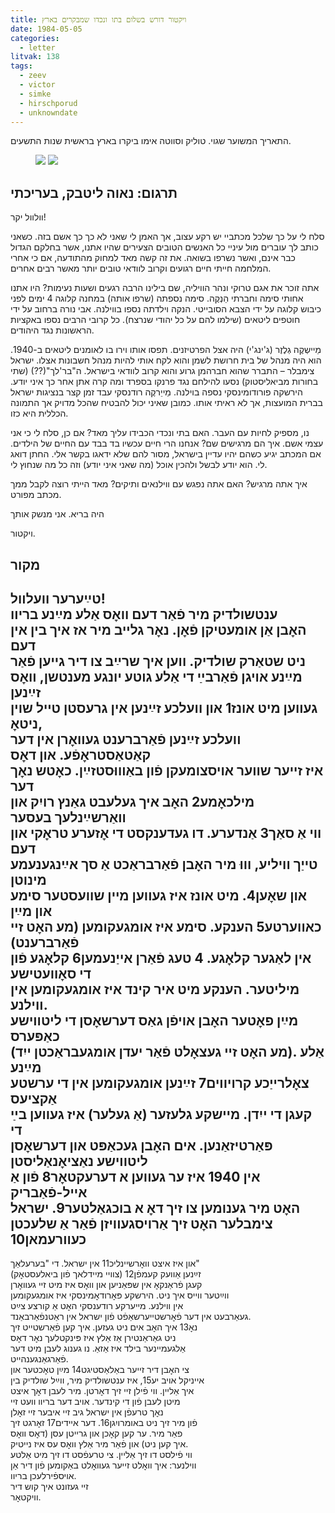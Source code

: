 ```yaml
---
title: ויקטור דורש בשלום בתו ונכדו שמבקרים בארץ
date: 1984-05-05
categories:
  - letter
litvak: 138
tags:
  - zeev
  - victor
  - simke
  - hirschporud
  - unknowndate
---
```


התאריך המשוער שגוי.
טוליק וסווטה אימו ביקרו בארץ בראשית שנות התשעים.

<figure class="half">
    <a  href="/pupko-papers/assets/images/1984-05-05-victor-1.jpg">
    <img src="/pupko-papers/assets/images/1984-05-05-victor-1.jpg"></a>
    <a  href="/pupko-papers/assets/images/1984-05-05-victor-2.jpg">
    <img src="/pupko-papers/assets/images/1984-05-05-victor-2.jpg"></a>
</figure>

## תרגום: נאוה ליטבק, בעריכתי
וולוול יקר!

סלח לי על כך שלכל מכתביי יש רקע עצוב, אך האמן לי שאני לא כך כך אשם בזה. כשאני כותב לך
עוברים מול עיניי כל האנשים הטובים הצעירים שהיו אתנו, אשר בחלקם הגדול כבר אינם, ואשר
נשרפו בשואה. את זה קשה מאד למחוק מהתודעה, אם כי אחרי המלחמה חייתי חיים רגועים וקרוב
לוודאי טובים יותר מאשר רבים אחרים.

אתה זוכר את אגם טרוקי ונהר הוויליה, שם בילינו הרבה רגעים ושעות נעימות? היו אתנו אחותי
סימה וחברתי הֵנְקֶה. סימה נספתה (שרפו אותה) במחנה קלוגה 4 ימים לפני כיבוש קלוגה על ידי
הצבא הסובייטי. הנקה וילדתה נספו בווילנה. אבי נורה ברחוב על ידי חוטפים ליטאים (שילמו
להם על כל יהודי שנרצח). כל קרובי הרבים נספו באקציות הראשונות נגד היהודים.

מֵיישְקֶה גְלֶזֶר (ג'ינג'י) היה אצל הפרטיזנים. תפסו אותו וירו בו לאומנים ליטאים ב-1940. הוא היה
מנהל של בית חרושת לשמן והוא לקח אותי להיות מנהל חשבונות אצלו. ישראל צימבלר – התברר
שהוא חברהמן גרוע והוא קרוב לוודאי בישראל. ה"בר'לך"(??) (שתי בחורות מביאליסטוק) נסעו
להילחם נגד פרנקו בספרד ומה קרה אתן אחר כך איני יודע. הירשקה פורודומינסקי נספה בוילנה.
מֵייֵרקֶה רודנסקי עבד זמן קצר בנציגות ישראל בברית המועצות, אך לא ראיתי אותו. כמובן שאיני
יכול להבטיח שהכל מדויק אך התמונה הכללית היא כזו.

נו, מספיק לחיות עם העבר. האם בתי ונכדי הכבידו עליך מאד? אם כן, סלח לי כי אני עצמי
אשם. איך הם מרגישים שם? אנחנו הרי חיים עכשיו בד בבד עם החיים של הילדים.
אם המכתב יגיע כשהם יהיו עדיין בישראל, מסור להם שלא ידאגו בקשר אלי. החתן דואג לי. הוא
יודע לבשל ולהכין אוכל (מה שאני איני יודע) וזה כל מה שנחוץ לי.

איך אתה מרגיש? האם אתה נפגש עם ווילנאים ותיקים? מאד הייתי רוצה לקבל ממך מכתב מפורט.

היה בריא. אני מנשק אותך

ויקטור.

## מקור
טײַערער וועלוול!  
ענטשולדיק מיר פֿאַר דעם וואׇס אַלע מײַנע בריוו  
האׇבן אַן אומעטיקן פֿאׇן. נאׇר גלייב מיר אז איך בין אין דעם  
ניט שטאַרק שולדיק. ווען איך שרײַב צו דיר גייען פֿאַר  
מײַנע אויגן פֿאַרבײַ  די אַלע גוטע יונגע מענטשן, וואׇס זײַנען  
געווען מיט אונז1 און וועלכע זײַנען אין גרעסטן טייל שוין ניטאׇ,  
וועלכע זײַנען פֿאַרברענט געוואׇרן אין דער קאַטאַסטראׇפֿע. און דאׇס  
איז זייער שווער אויסצומעקן פֿון באַוווּסטזײַן. כאׇטש נאׇך דער  
מילכאׇמע2 האׇב איך געלעבט גאַנץ רויִק און וואַרשײַנלעך בעסער  
ווי אַ סאַך3 אַנדערע. דו געדענקסט די אׇזערע טראׇקי און דעם  
טייַך וויליע, וווּ מיר האׇבן פֿאַרבראַכט אַ סך אײַנגענעמע מינוטן  
און שאׇען4. מיט אונז איז געווען מײן שוועסטער סימע און מײַן  
כאווערטע5 הענקע. סימע איז אומגעקומען (מע האׇט זיי פֿאַרברענט)  
אין לאַגער קלאׇגע. 4 טעג פֿאַרן אייַנעמען6 קלאׇגע פֿון די סאׇוועטישע  
מיליטער. הענקע מיט איר קינד איז אומגעקומען אין ווילנע.  
מײַן פאׇטער האׇבן אויפֿן גאַס דערשאׇסן די ליטווישע כאַפּערס  
(מע האׇט זיי געצאׇלט פֿאַר יעדן אומגעבראַכטן ייִד). אַלע מײַנע  
צאׇלרייַכע קרויווים7 זײַנען אומגעקומען אין די ערשטע אַקציעס  
קעגן די ייִדן. מײשקע גלעזער (אַ געלער) איז געווען בײַ די  
פּאַרטיזאַנען. אים האׇבן געכאַפּט און דערשאׇסן ליטווישע נאַציאׇנאַליסטן  
אין 1940 איז ער געווען א דערעקטאׇר8 פֿון אַ אייל-פֿאַבריק  
האׇט מיר גענומען צו זיך דאׇ א בוכגאַלטער9. ישראל  
צימבלער האׇט זיך אַרויסגעוויזן פֿאַר אַ שלעכטן כעוורעמאן10  
---  
און איז איצט וואׇרשיינליכ11 אין ישראל. די "בערעלאַך"  
(צוויי מיידלאך פֿון ביאלעסטאׇק) זײַנען אַוועק קעמפֿן12  
קעגן פֿראַנקאׇ אין שפּאַניען און וואׇס איז מיט זיי געוואׇרן  
ווײַטער ווייס איך ניט. הירשקע פּאׇרודאׇמינסקי איז אומגעקומען  
אין ווילנע. מײערקע רודענסקי האׇט אַ קורצע צײַט  
געאַרבעט אין דער פֿאׇרשטײערשאַפֿט פֿון ישראל אין ראַטנפֿאַרבאַנד.  
נאׇ13 איך האׇב אים ניט געזען. איך קען פֿאַרשטייט זיך  
ניט גאַראַנטירן אַז אַלץ איז פּינקטלעך נאׇר דאׇס  
אַלגעמיינער בילד איז אַזאַ. נו גענוג לעבן מיט דער  
פֿאַרגאַנגענהייט.  
צי האׇבן דיר זייער באַלאַסטיגט14 מײַן טאׇכטער און  
אייניקל אויב יע15, איז ענטשולדיק מיר, ווײַל שולדיק בין  
איך אַליין. ווי פֿילן זיי זיך דאׇרטן. מיר לעבן דאׇך איצט  
מיטן לעבן פֿון די קינדער. אויב דער בריוו וועט זיי  
נאׇך טרעפֿן אין ישראל גיב זיי איבער זיי זאׇלן  
פֿון מיר זיך ניט באומרויִגן16. דער איידים17 זאׇרגט זיך  
פאַר מיר. ער קען קאׇכן און גרייטן עסן (דאׇס וואׇס  
איך קען ניט) און פֿאַר מיר אַלץ וואׇס עס איז נייטיק.  
ווי פֿילסט דו זיך אַליין. צי טרעפֿסט דו זיך  מיט אַלטע  
ווילנער: איך וואׇלט זייער געוואׇלט באַקומען פֿון דיר אַן  
אויספֿירלעכן בריוו.  
זיי געזונט איך קוש דיר  
וויקטאׇר.  

